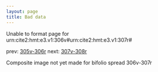 ```yaml
---
layout: page
title: Bad data
---
```


Unable to format page for urn:cite2:hmt:e3.v1:306v#urn:cite2:hmt:e3.v1:307r#

prev: [305v-306r](../305v-306r/) next: [307v-308r](../307v-308r/)

Composite image not yet made for bifolio spread 306v-307r

